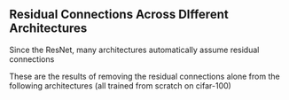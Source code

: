 ## Residual Connections Across DIfferent Architectures

Since the ResNet, many architectures automatically assume residual connections

These are the results of removing the residual connections alone from the following architectures (all trained from scratch on cifar-100)




